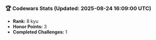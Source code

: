 ### 🏆 Codewars Stats (Updated: 2025-08-24 16:09:00 UTC)

- **Rank:** 8 kyu
- **Honor Points:** 3
- **Completed Challenges:** 1
